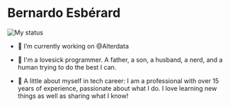 # Bernardo Esbérard

![My status](https://github-readme-stats.vercel.app/api?username=bernardbr&show_icons=true&show_icons=true&title_color=fff&icon_color=79ff97&text_color=9f9f9f&bg_color=161b22)

- 🔭 I’m currently working on @Alterdata
- 🤔 I'm a lovesick programmer. A father, a son, a husband, a nerd, and a human trying to do the best I can.

- 👯 A little about myself in tech career: I am a professional with over 15 years of experience, passionate about what I do. I love learning new things as well as sharing what I know!

<!--
**bernardbr/bernardbr** is a ✨ _special_ ✨ repository because its `README.md` (this file) appears on your GitHub profile.

Here are some ideas to get you started:

- 🔭 I’m currently working on @alterdata
- 🌱 I’m currently learning ...
- 👯 I’m looking to collaborate on ...
- 🤔 I’m looking for help with ...
- 💬 Ask me about ...
- 📫 How to reach me: ...
- 😄 Pronouns: ...
- ⚡ Fun fact: ...
-->
